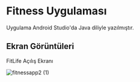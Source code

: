 # Fitness Uygulaması 

Uygulama Android Studio'da Java diliyle yazılmıştır.




## Ekran Görüntüleri


FitLife Açılış Ekranı




![fitnessapp2 (1)](https://github.com/zaylmzdr/FitnessApp/assets/117684749/e8d85ada-a259-405b-a0bd-94a96503f5e9)



